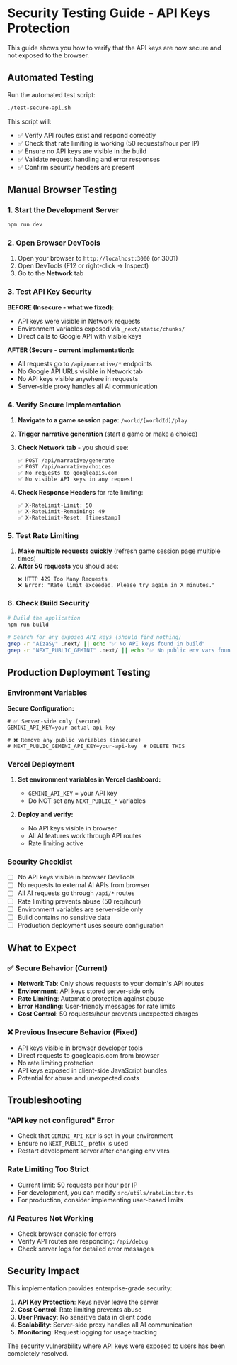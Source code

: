 # Security Testing Guide - API Keys Protection

This guide shows you how to verify that the API keys are now secure and not exposed to the browser.

## Automated Testing

Run the automated test script:

```bash
./test-secure-api.sh
```

This script will:
- ✅ Verify API routes exist and respond correctly
- ✅ Check that rate limiting is working (50 requests/hour per IP)
- ✅ Ensure no API keys are visible in the build
- ✅ Validate request handling and error responses
- ✅ Confirm security headers are present

## Manual Browser Testing

### 1. Start the Development Server

```bash
npm run dev
```

### 2. Open Browser DevTools

1. Open your browser to `http://localhost:3000` (or 3001)
2. Open DevTools (F12 or right-click → Inspect)
3. Go to the **Network** tab

### 3. Test API Key Security

**BEFORE (Insecure - what we fixed):**
- API keys were visible in Network requests
- Environment variables exposed via `_next/static/chunks/`
- Direct calls to Google API with visible keys

**AFTER (Secure - current implementation):**
- All requests go to `/api/narrative/*` endpoints
- No Google API URLs visible in Network tab
- No API keys visible anywhere in requests
- Server-side proxy handles all AI communication

### 4. Verify Secure Implementation

1. **Navigate to a game session page**: `/world/[worldId]/play`
2. **Trigger narrative generation** (start a game or make a choice)
3. **Check Network tab** - you should see:
   ```
   ✅ POST /api/narrative/generate
   ✅ POST /api/narrative/choices
   ✅ No requests to googleapis.com
   ✅ No visible API keys in any request
   ```

4. **Check Response Headers** for rate limiting:
   ```
   ✅ X-RateLimit-Limit: 50
   ✅ X-RateLimit-Remaining: 49
   ✅ X-RateLimit-Reset: [timestamp]
   ```

### 5. Test Rate Limiting

1. **Make multiple requests quickly** (refresh game session page multiple times)
2. **After 50 requests** you should see:
   ```
   ❌ HTTP 429 Too Many Requests
   ❌ Error: "Rate limit exceeded. Please try again in X minutes."
   ```

### 6. Check Build Security

```bash
# Build the application
npm run build

# Search for any exposed API keys (should find nothing)
grep -r "AIzaSy" .next/ || echo "✅ No API keys found in build"
grep -r "NEXT_PUBLIC_GEMINI" .next/ || echo "✅ No public env vars found"
```

## Production Deployment Testing

### Environment Variables

**Secure Configuration:**
```env
# ✅ Server-side only (secure)
GEMINI_API_KEY=your-actual-api-key

# ❌ Remove any public variables (insecure)
# NEXT_PUBLIC_GEMINI_API_KEY=your-api-key  # DELETE THIS
```

### Vercel Deployment

1. **Set environment variables in Vercel dashboard:**
   - `GEMINI_API_KEY` = your API key
   - Do NOT set any `NEXT_PUBLIC_*` variables

2. **Deploy and verify:**
   - No API keys visible in browser
   - All AI features work through API routes
   - Rate limiting active

### Security Checklist

- [ ] No API keys visible in browser DevTools
- [ ] No requests to external AI APIs from browser
- [ ] All AI requests go through `/api/*` routes
- [ ] Rate limiting prevents abuse (50 req/hour)
- [ ] Environment variables are server-side only
- [ ] Build contains no sensitive data
- [ ] Production deployment uses secure configuration

## What to Expect

### ✅ Secure Behavior (Current)

- **Network Tab**: Only shows requests to your domain's API routes
- **Environment**: API keys stored server-side only
- **Rate Limiting**: Automatic protection against abuse
- **Error Handling**: User-friendly messages for rate limits
- **Cost Control**: 50 requests/hour prevents unexpected charges

### ❌ Previous Insecure Behavior (Fixed)

- API keys visible in browser developer tools
- Direct requests to googleapis.com from browser
- No rate limiting protection
- API keys exposed in client-side JavaScript bundles
- Potential for abuse and unexpected costs

## Troubleshooting

### "API key not configured" Error

- Check that `GEMINI_API_KEY` is set in your environment
- Ensure no `NEXT_PUBLIC_` prefix is used
- Restart development server after changing env vars

### Rate Limiting Too Strict

- Current limit: 50 requests per hour per IP
- For development, you can modify `src/utils/rateLimiter.ts`
- For production, consider implementing user-based limits

### AI Features Not Working

- Check browser console for errors
- Verify API routes are responding: `/api/debug`
- Check server logs for detailed error messages

## Security Impact

This implementation provides enterprise-grade security:

1. **API Key Protection**: Keys never leave the server
2. **Cost Control**: Rate limiting prevents abuse
3. **User Privacy**: No sensitive data in client code
4. **Scalability**: Server-side proxy handles all AI communication
5. **Monitoring**: Request logging for usage tracking

The security vulnerability where API keys were exposed to users has been completely resolved.